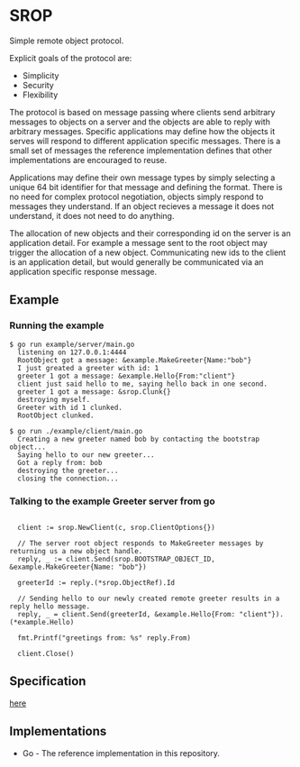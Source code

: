 # SROP

Simple remote object protocol.

Explicit goals of the protocol are:

- Simplicity
- Security
- Flexibility

The protocol is based on message passing where clients send arbitrary messages to objects on a server and the objects
are able to reply with arbitrary messages. Specific applications may define how the objects it serves will respond to
different application specific messages. There is a small set of messages the reference implementation defines
that other implementations are encouraged to reuse.

Applications may define their own message types by simply selecting a unique 64 bit identifier for that message
and defining the format. There is no need for complex protocol negotiation, objects simply respond to messages
they understand. If an object recieves a message it does not understand, it does not need to do anything.

The allocation of new objects and their corresponding id on the server is an application detail.
For example a message sent to the root object may trigger the allocation of a new object.
Communicating new ids to the client is an application detail,
but would generally be communicated via an application specific response message.

## Example

### Running the example

```
$ go run example/server/main.go 
  listening on 127.0.0.1:4444
  RootObject got a message: &example.MakeGreeter{Name:"bob"}
  I just greated a greeter with id: 1
  greeter 1 got a message: &example.Hello{From:"client"}
  client just said hello to me, saying hello back in one second.
  greeter 1 got a message: &srop.Clunk{}
  destroying myself.
  Greeter with id 1 clunked.
  RootObject clunked.
```

```
$ go run ./example/client/main.go
  Creating a new greeter named bob by contacting the bootstrap object...
  Saying hello to our new greeter...
  Got a reply from: bob
  destroying the greeter...
  closing the connection...
```

### Talking to the example Greeter server from go

```

  client := srop.NewClient(c, srop.ClientOptions{})

  // The server root object responds to MakeGreeter messages by returning us a new object handle.
  reply, _ := client.Send(srop.BOOTSTRAP_OBJECT_ID, &example.MakeGreeter{Name: "bob"})

  greeterId := reply.(*srop.ObjectRef).Id

  // Sending hello to our newly created remote greeter results in a reply hello message.
  reply, _ = client.Send(greeterId, &example.Hello{From: "client"}).(*example.Hello)

  fmt.Printf("greetings from: %s" reply.From)

  client.Close()

```

## Specification

[here](./SPEC.md)

## Implementations

- Go - The reference implementation in this repository.
